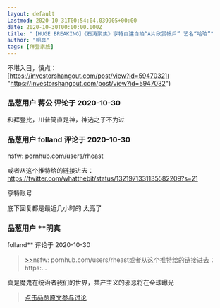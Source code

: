 ```yaml
---
layout: default
Lastmod: 2020-10-31T00:54:04.039905+00:00
date: 2020-10-30T00:00:00.000Z
title: "【HUGE BREAKING】《石涛聚焦》亨特自建自拍“A片欣赏帳戶” 艺名“哈珀”"
author: "明真"
tags: [拜登家族]
---
```


不堪入目，慎点：  
[https://investorshangout.com/post/view?id=5947032]( "https://investorshangout.com/post/view?id=5947032")

            
### 品葱用户 **蒋公** 评论于 2020-10-30
        
和拜登比，川普简直是神，神选之子不为过
        


            
### 品葱用户 **folland** 评论于 2020-10-30
        
nsfw: pornhub.com/users/rheast  
  
或者从这个推特给的链接进去：https://twitter.com/whatthebit/status/1321971331135582209?s=21  
  
亨特账号  
  
底下回复都是最近几小时的 太亮了
        


            
### 品葱用户 **明真 
folland** 评论于 2020-10-30
        
> [\>>]( "/video/item_id-30260#")nsfw: pornhub.com/users/rheast或者从这个推特给的链接进去：https:...

  
  
真是魔鬼在统治者我们的世界，共产主义的邪恶将在全球曝光
        






> [点击品葱原文参与讨论](https://pincong.rocks/video/3287)

